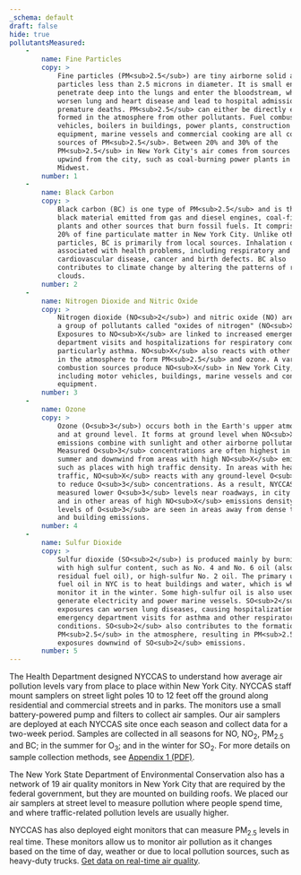 ```yaml
---
_schema: default
draft: false
hide: true
pollutantsMeasured:
    -
        name: Fine Particles
        copy: >
            Fine particles (PM<sub>2.5</sub>) are tiny airborne solid and liquid
            particles less than 2.5 microns in diameter. It is small enough to
            penetrate deep into the lungs and enter the bloodstream, which can
            worsen lung and heart disease and lead to hospital admissions and
            premature deaths. PM<sub>2.5</sub> can either be directly emitted or
            formed in the atmosphere from other pollutants. Fuel combustion in
            vehicles, boilers in buildings, power plants, construction
            equipment, marine vessels and commercial cooking are all common
            sources of PM<sub>2.5</sub>. Between 20% and 30% of the
            PM<sub>2.5</sub> in New York City's air comes from sources in areas
            upwind from the city, such as coal-burning power plants in the
            Midwest.
        number: 1
    -
        name: Black Carbon
        copy: >
            Black carbon (BC) is one type of PM<sub>2.5</sub> and is the sooty
            black material emitted from gas and diesel engines, coal-fired power
            plants and other sources that burn fossil fuels. It comprises up to
            20% of fine particulate matter in New York City. Unlike other fine
            particles, BC is primarily from local sources. Inhalation of BC is
            associated with health problems, including respiratory and
            cardiovascular disease, cancer and birth defects. BC also
            contributes to climate change by altering the patterns of rain and
            clouds.
        number: 2
    -
        name: Nitrogen Dioxide and Nitric Oxide
        copy: >
            Nitrogen dioxide (NO<sub>2</sub>) and nitric oxide (NO) are part of
            a group of pollutants called "oxides of nitrogen" (NO<sub>X</sub>).
            Exposures to NO<sub>X</sub> are linked to increased emergency
            department visits and hospitalizations for respiratory conditions,
            particularly asthma. NO<sub>X</sub> also reacts with other compounds
            in the atmosphere to form PM<sub>2.5</sub> and ozone. A variety of
            combustion sources produce NO<sub>X</sub> in New York City,
            including motor vehicles, buildings, marine vessels and construction
            equipment.
        number: 3
    -
        name: Ozone
        copy: >
            Ozone (O<sub>3</sub>) occurs both in the Earth's upper atmosphere
            and at ground level. It forms at ground level when NO<sub>X</sub>
            emissions combine with sunlight and other airborne pollutants.
            Measured O<sub>3</sub> concentrations are often highest in the
            summer and downwind from areas with high NO<sub>X</sub> emissions,
            such as places with high traffic density. In areas with heavy
            traffic, NO<sub>X</sub> reacts with any ground-level O<sub>3</sub>
            to reduce O<sub>3</sub> concentrations. As a result, NYCCAS has
            measured lower O<sub>3</sub> levels near roadways, in city centers
            and in other areas of high NO<sub>X</sub> emissions density. Higher
            levels of O<sub>3</sub> are seen in areas away from dense traffic
            and building emissions.
        number: 4
    -
        name: Sulfur Dioxide
        copy: >
            Sulfur dioxide (SO<sub>2</sub>) is produced mainly by burning oils
            with high sulfur content, such as No. 4 and No. 6 oil (also known as
            residual fuel oil), or high-sulfur No. 2 oil. The primary use of
            fuel oil in NYC is to heat buildings and water, which is why we only
            monitor it in the winter. Some high-sulfur oil is also used to
            generate electricity and power marine vessels. SO<sub>2</sub>
            exposures can worsen lung diseases, causing hospitalizations and
            emergency department visits for asthma and other respiratory
            conditions. SO<sub>2</sub> also contributes to the formation of
            PM<sub>2.5</sub> in the atmosphere, resulting in PM<sub>2.5</sub>
            exposures downwind of SO<sub>2</sub> emissions.
        number: 5
---
```

The Health Department designed NYCCAS to understand how average air pollution levels vary from place to place within New York City. NYCCAS staff mount samplers on street light poles 10 to 12 feet off the ground along residential and commercial streets and in parks. The monitors use a small battery-powered pump and filters to collect air samples. Our air samplers are deployed at each NYCCAS site once each season and collect data for a two-week period. Samples are collected in all seasons for NO, NO<sub>2</sub>, PM<sub>2.5</sub> and BC; in the summer for O<sub>3</sub>; and in the winter for SO<sub>2</sub>. For more details on sample collection methods, see [Appendix 1 (PDF)](pdf/Appendix1.pdf).

The New York State Department of Environmental Conservation also has a network of 19 air quality monitors in New York City that are required by the federal government, but they are mounted on building roofs. We placed our air samplers at street level to measure pollution where people spend time, and where traffic-related pollution levels are usually higher.

NYCCAS has also deployed eight monitors that can measure PM<sub>2.5</sub> levels in real time. These monitors allow us to monitor air pollution as it changes based on the time of day, weather or due to local pollution sources, such as heavy-duty trucks. [Get data on real-time air quality](../realtime/).